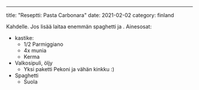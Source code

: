 ---
title: "Reseptti: Pasta Carbonara"
date: 2021-02-02
category: finland

Kahdelle. Jos lisää laitaa enemmän spaghetti ja . Ainesosat:

- kastike:
    - 1/2 Parmiggiano
    - 4x munia
    - Kerma
- Valkosipuli, öljy
    - Yksi paketti Pekoni ja vähän kinkku :)
- Spaghetti
    - Suola
